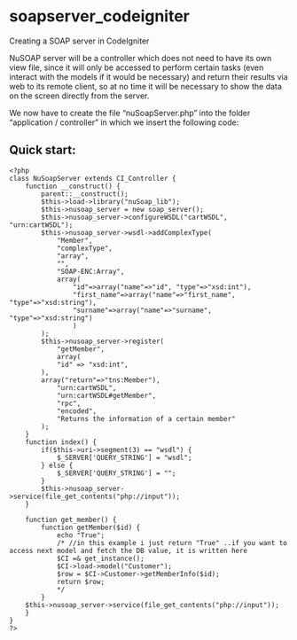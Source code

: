 soapserver_codeigniter
======================

Creating a SOAP server in CodeIgniter


NuSOAP server will be a controller which does not need to have its own view file, since it will only be accessed to perform certain tasks (even interact with the models if it would be necessary) and return their results via web to its remote client, so at no time it will be necessary to show the data on the screen directly from the server.

We now have to create the file “nuSoapServer.php” into the folder “application / controller” in which we insert the following code:


## Quick start:
```
<?php
class NuSoapServer extends CI_Controller {
	function __construct() {
		parent::__construct();
		$this->load->library("nuSoap_lib");
		$this->nusoap_server = new soap_server();
		$this->nusoap_server->configureWSDL("cartWSDL", "urn:cartWSDL");
		$this->nusoap_server->wsdl->addComplexType(
			"Member",
			"complexType",
			"array",
			"",
			"SOAP-ENC:Array",
			array(
				"id"=>array("name"=>"id", "type"=>"xsd:int"),
				"first_name"=>array("name"=>"first_name", "type"=>"xsd:string"),
				"surname"=>array("name"=>"surname", "type"=>"xsd:string")
				)
		);
		$this->nusoap_server->register(
			"getMember",
			array(
			"id" => "xsd:int",
		),
		array("return"=>"tns:Member"),
			"urn:cartWSDL",
			"urn:cartWSDL#getMember",
			"rpc",
			"encoded",
			"Returns the information of a certain member"
		);
	}
	function index() {
		if($this->uri->segment(3) == "wsdl") {
			$_SERVER['QUERY_STRING'] = "wsdl";
		} else {
			$_SERVER['QUERY_STRING'] = "";
		}
		$this->nusoap_server->service(file_get_contents("php://input"));
	}
	
	function get_member() {
		function getMember($id) {
			echo "True";
			/* //in this example i just return "True" ..if you want to access next model and fetch the DB value, it is written here
			$CI =& get_instance();
			$CI->load->model("Customer");
			$row = $CI->Customer->getMemberInfo($id);
			return $row;
			*/
		}
	$this->nusoap_server->service(file_get_contents("php://input"));
	}
}
?>



```
